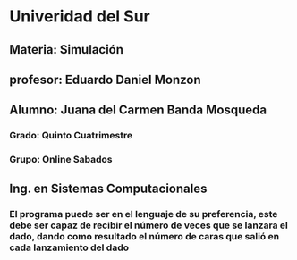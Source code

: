 # Univeridad del Sur
## Materia: Simulación
## profesor: Eduardo Daniel Monzon
## Alumno: Juana del Carmen Banda Mosqueda
### Grado: Quinto Cuatrimestre
### Grupo: Online Sabados
## Ing. en Sistemas Computacionales
### El programa puede ser en el lenguaje de su preferencia, este debe ser capaz de recibir el número de veces que se lanzara el dado, dando como resultado el número de caras que salió en cada lanzamiento del dado
